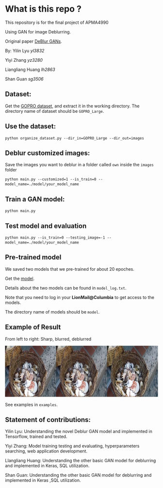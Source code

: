 # What is this repo ?

This repository is for the final project of APMA4990

Using GAN for image Deblurring. 

Original paper [DeBlur GANs](https://arxiv.org/pdf/1711.07064.pdf). 


By:
Yilin Lyu	 *yl3832*

Yiyi Zhang *yz3280*

Liangliang Huang *lh2863*

Shan Guan  *sg3506*


## Dataset:

Get the [GOPRO dataset](https://drive.google.com/file/d/1H0PIXvJH4c40pk7ou6nAwoxuR4Qh_Sa2/view?usp=sharing), and extract it in the working directory. The directory name of dataset should be `GOPRO_Large`.

## Use the dataset:
```
python organize_dataset.py --dir_in=GOPRO_Large --dir_out=images
```

## Deblur customized images:

Save the images you want to deblur in a folder called `own` inside the `images` folder

```
python main.py --customized=1 --is_train=0 --model_name=./model/your_model_name
```

## Train a GAN model:
```
python main.py 
```

## Test model and evaluation 
```
python main.py --is_train=0 --testing_image=-1 --model_name=./model/your_model_name
```

## Pre-trained model
We saved two models that we pre-trained for about 20 epoches. 

Get the [model](https://drive.google.com/drive/folders/1kkcD8GRtkKO720eh9nFNFHD4UBb0vBBG?usp=sharing).

Details about the two models can be found in `model_log.txt`. 

Note that you need to log in your **LionMail@Columbia** to get access to the models.

The directory name of models should be `model`.

## Example of Result
From left to right: Sharp, blurred, deblurred

![image](https://github.com/yl3829/deblur_tf/blob/master/examples/7200_0.png)

See examples in `examples`.

## Statement of contributions:

Yilin Lyu: Understanding the novel Deblur GAN model and implemented in Tensorflow, trained and tested. 

Yiyi Zhang:  Model training testing and evaluating, hyperparameters searching, web application development. 

LIangliang Huang: Understanding the other basic GAN model for deblurring and implemented in Keras,  SQL utilization.    

Shan Guan: Understanding the other basic GAN model for deblurring and implemented in Keras ,SQL utilization.  
